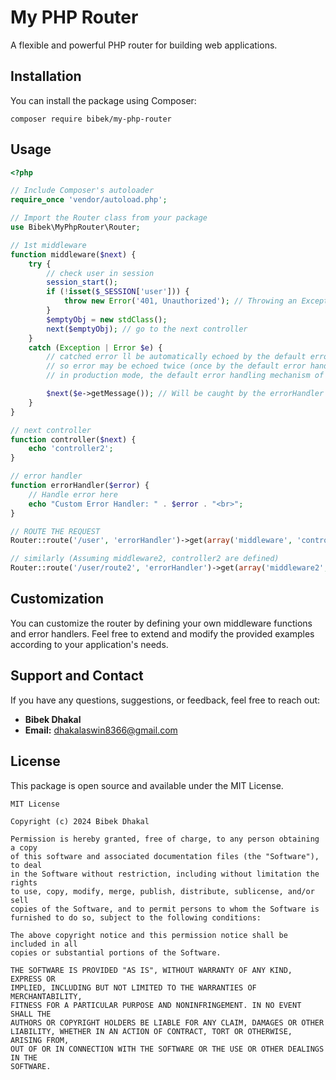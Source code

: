 # My PHP Router

A flexible and powerful PHP router for building web applications.

## Installation

You can install the package using Composer:

```console
composer require bibek/my-php-router
```

## Usage

```php
<?php

// Include Composer's autoloader
require_once 'vendor/autoload.php';

// Import the Router class from your package
use Bibek\MyPhpRouter\Router;

// 1st middleware
function middleware($next) {
    try {
        // check user in session
        session_start();
        if (!isset($_SESSION['user'])) {
            throw new Error('401, Unauthorized'); // Throwing an Exception
        }
        $emptyObj = new stdClass();
        next($emptyObj); // go to the next controller
    }
    catch (Exception | Error $e) {
        // catched error ll be automatically echoed by the default error handling mechanism of PHP dev mode (php ini settings)
        // so error may be echoed twice (once by the default error handling mechanism of PHP dev mode and once by your error handler)
        // in production mode, the default error handling mechanism of PHP will not echo the error

        $next($e->getMessage()); // Will be caught by the errorHandler
    }
}

// next controller
function controller($next) {
    echo 'controller2';
}

// error handler
function errorHandler($error) {
    // Handle error here
    echo "Custom Error Handler: " . $error . "<br>";
}

// ROUTE THE REQUEST
Router::route('/user', 'errorHandler')->get(array('middleware', 'controller'));

// similarly (Assuming middleware2, controller2 are defined)
Router::route('/user/route2', 'errorHandler')->get(array('middleware2', 'controller2'));
```

## Customization

You can customize the router by defining your own middleware functions and error handlers. Feel free to extend and modify the provided examples according to your application's needs.

## Support and Contact

If you have any questions, suggestions, or feedback, feel free to reach out:

- **Bibek Dhakal**
- **Email:** dhakalaswin8366@gmail.com

## License
This package is open source and available under the MIT License.

```
MIT License

Copyright (c) 2024 Bibek Dhakal

Permission is hereby granted, free of charge, to any person obtaining a copy
of this software and associated documentation files (the "Software"), to deal
in the Software without restriction, including without limitation the rights
to use, copy, modify, merge, publish, distribute, sublicense, and/or sell
copies of the Software, and to permit persons to whom the Software is
furnished to do so, subject to the following conditions:

The above copyright notice and this permission notice shall be included in all
copies or substantial portions of the Software.

THE SOFTWARE IS PROVIDED "AS IS", WITHOUT WARRANTY OF ANY KIND, EXPRESS OR
IMPLIED, INCLUDING BUT NOT LIMITED TO THE WARRANTIES OF MERCHANTABILITY,
FITNESS FOR A PARTICULAR PURPOSE AND NONINFRINGEMENT. IN NO EVENT SHALL THE
AUTHORS OR COPYRIGHT HOLDERS BE LIABLE FOR ANY CLAIM, DAMAGES OR OTHER
LIABILITY, WHETHER IN AN ACTION OF CONTRACT, TORT OR OTHERWISE, ARISING FROM,
OUT OF OR IN CONNECTION WITH THE SOFTWARE OR THE USE OR OTHER DEALINGS IN THE
SOFTWARE.
```


